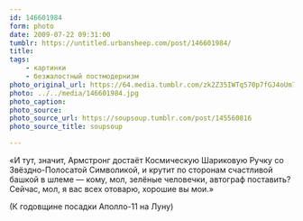 ```yaml
---
id: 146601984
form: photo
date: 2009-07-22 09:31:00
tumblr: https://untitled.urbansheep.com/post/146601984/
title:
tags:
    - картинки
    - безжалостный постмодернизм
photo_original_url: https://64.media.tumblr.com/zk2Z35IWTq570p7fGJ4oUm71o1_1280.jpg
photo: ../../media/146601984.jpg
photo_caption:
photo_source:
photo_source_url: https://soupsoup.tumblr.com/post/145560816
photo_source_title: soupsoup

---
```


<p>«И тут, значит, Армстронг достаёт Космическую Шариковую Ручку со Звёздно-Полосатой Символикой, и крутит по сторонам счастливой башкой в шлеме — кому, мол, зелёные человечки, автограф поставить? Сейчас, мол, я вас всех отоварю, хорошие вы мои.»</p>

<p>(К годовщине посадки Аполло-11 на Луну)</p>

